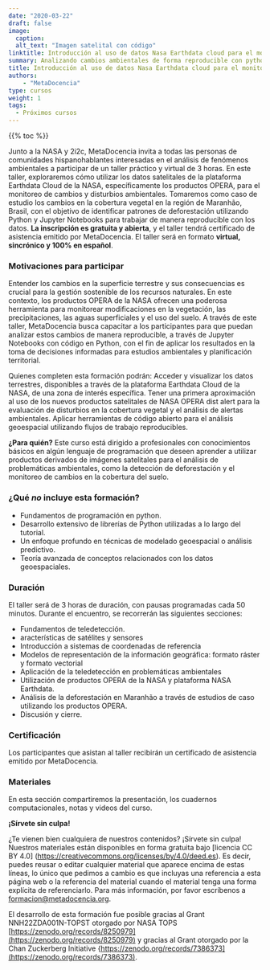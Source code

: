 ```yaml
---
date: "2020-03-22"
draft: false
image:
  caption: 
  alt_text: "Imagen satelital con código"
linktitle: Introducción al uso de datos Nasa Earthdata cloud para el monitoreo de cambios y disturbios ambientales
summary: Analizando cambios ambientales de forma reproducible con python y datos satelitales de la plataforma Earthdata Cloud de la NASA.
title: Introducción al uso de datos Nasa Earthdata cloud para el monitoreo de cambios y disturbios ambientales
authors: 
    - "MetaDocencia"
type: cursos
weight: 1
tags:
  - Próximos cursos
---
```


{{% toc %}}

Junto a la NASA y 2i2c, MetaDocencia invita a todas las personas de comunidades hispanohablantes interesadas en el análisis de fenómenos ambientales a participar de  un taller práctico y virtual de 3 horas.  En este taller, exploraremos cómo utilizar los datos satelitales de la plataforma Earthdata Cloud de la NASA, específicamente los productos OPERA, para el monitoreo de cambios y disturbios ambientales. Tomaremos como caso de estudio los cambios en la cobertura vegetal en la región de Maranhão, Brasil, con el objetivo de identificar patrones de deforestación utilizando Python y Jupyter Notebooks para trabajar de manera reproducible con los datos.
**La inscripción es gratuita y abierta**, y el taller tendrá certificado de asistencia emitido por MetaDocencia. El taller será en formato **virtual, sincrónico y 100% en español**.

### Motivaciones para participar 
Entender los cambios en la superficie terrestre y sus consecuencias es crucial para la gestión sostenible de los recursos naturales. En este contexto, los productos OPERA de la NASA ofrecen una poderosa herramienta para monitorear modificaciones en la vegetación, las precipitaciones, las aguas superficiales y el uso del suelo. A través de este taller, MetaDocencia busca capacitar a los participantes para que puedan analizar estos cambios de manera reproducible, a través de Jupyter Notebooks con código en Python, con el fin de aplicar los resultados en la toma de decisiones informadas para estudios ambientales y planificación territorial.

Quienes completen esta formación podrán:
Acceder y visualizar los datos terrestres, disponibles a través de la plataforma Earthdata Cloud de la NASA, de una zona de interés específica.
Tener una primera aproximación al uso de los nuevos productos satelitales de NASA OPERA dist alert para la evaluación de disturbios en la cobertura vegetal y el análisis de alertas ambientales. 
Aplicar herramientas de código abierto para el análisis geoespacial utilizando flujos de trabajo reproducibles.  

**¿Para quién?**
Este curso está dirigido a profesionales con conocimientos básicos en algún lenguaje de programación que deseen aprender a utilizar productos derivados de imágenes satelitales para el análisis de problemáticas ambientales, como la detección de deforestación y el monitoreo de cambios en la cobertura del suelo.


### ¿Qué _no_ incluye esta formación? 

* Fundamentos de programación en python.
* Desarrollo extensivo de librerías de Python utilizadas a lo largo del tutorial.
* Un enfoque profundo en técnicas de modelado geoespacial o análisis predictivo.
* Teoría avanzada de conceptos relacionados con los datos geoespaciales. 

### Duración

El taller será de 3 horas de duración, con pausas programadas cada 50 minutos. Durante el encuentro, se recorrerán las siguientes secciones:
* Fundamentos de teledetección.
* aracterísticas de satélites y sensores
* Introducción a sistemas de coordenadas de referencia
* Modelos de representación de la información geográfica: formato ráster y formato vectorial
* Aplicación de la teledetección en problemáticas ambientales
* Utilización de productos OPERA de la NASA y plataforma NASA Earthdata.
* Análisis de la deforestación en Maranhão a través de estudios de caso utilizando los productos OPERA.
* Discusión y cierre.

### Certificación

Los participantes que asistan al taller recibirán un certificado de asistencia emitido por MetaDocencia.

### Materiales

En esta sección compartiremos la presentación, los cuadernos computacionales, notas  y videos del curso.

**¡Sírvete sin culpa!**

¿Te vienen bien cualquiera de nuestros contenidos? ¡Sírvete sin culpa! Nuestros materiales están disponibles en forma gratuita bajo [licencia CC BY 4.0] (https://creativecommons.org/licenses/by/4.0/deed.es). Es decir, puedes reusar o editar cualquier material que aparece encima de estas líneas, lo único que pedimos a cambio es que incluyas una referencia a esta página web o la referencia del material cuando el material tenga una forma explícita de referenciarlo. Para más información, por favor escríbenos a formacion@metadocencia.org.

El desarrollo de esta formación fue posible gracias al Grant NNH22ZDA001N-TOPST otorgado por NASA TOPS [https://zenodo.org/records/8250979](https://zenodo.org/records/8250979) y gracias al Grant otorgado por la Chan Zuckerberg Initiative {https://zenodo.org/records/7386373](https://zenodo.org/records/7386373).
